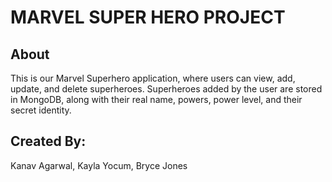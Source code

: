 # MARVEL SUPER HERO PROJECT

## About
This is our Marvel Superhero application, where users can view, add, update, and delete superheroes. 
Superheroes added by the user are stored in MongoDB, along with their real name, powers, power level, and their secret identity.

## Created By:
Kanav Agarwal, Kayla Yocum, Bryce Jones

